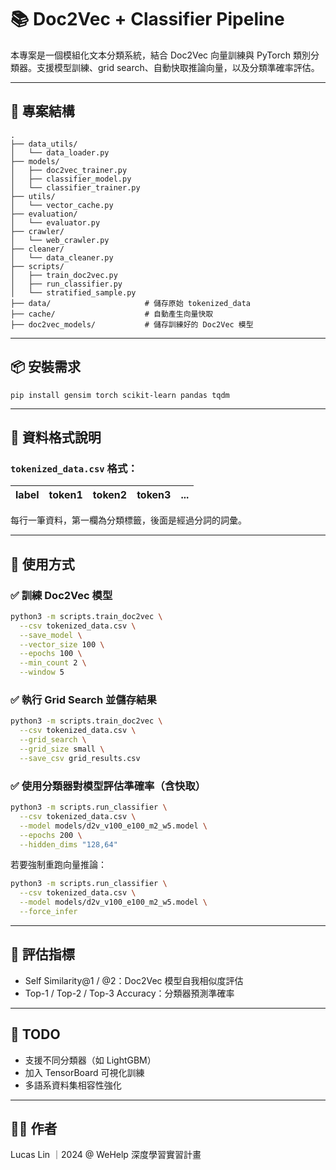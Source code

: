 # 📚 Doc2Vec + Classifier Pipeline

本專案是一個模組化文本分類系統，結合 Doc2Vec 向量訓練與 PyTorch 類別分類器。支援模型訓練、grid search、自動快取推論向量，以及分類準確率評估。

---

## 📁 專案結構

```
.
├── data_utils/
│   └── data_loader.py
├── models/
│   ├── doc2vec_trainer.py
│   ├── classifier_model.py
│   └── classifier_trainer.py
├── utils/
│   └── vector_cache.py
├── evaluation/
│   └── evaluator.py
├── crawler/
│   └── web_crawler.py
├── cleaner/
│   └── data_cleaner.py
├── scripts/
│   ├── train_doc2vec.py
│   ├── run_classifier.py
│   └── stratified_sample.py
├── data/                     # 儲存原始 tokenized_data
├── cache/                    # 自動產生向量快取
├── doc2vec_models/           # 儲存訓練好的 Doc2Vec 模型
```

---

## 📦 安裝需求

```
pip install gensim torch scikit-learn pandas tqdm
```

---

## 🧠 資料格式說明

### `tokenized_data.csv` 格式：
| label | token1 | token2 | token3 | ... |
|-------|--------|--------|--------|-----|

每行一筆資料，第一欄為分類標籤，後面是經過分詞的詞彙。

---

## 🚀 使用方式

### ✅ 訓練 Doc2Vec 模型

```bash
python3 -m scripts.train_doc2vec \
  --csv tokenized_data.csv \
  --save_model \
  --vector_size 100 \
  --epochs 100 \
  --min_count 2 \
  --window 5
```

### ✅ 執行 Grid Search 並儲存結果

```bash
python3 -m scripts.train_doc2vec \
  --csv tokenized_data.csv \
  --grid_search \
  --grid_size small \
  --save_csv grid_results.csv
```

### ✅ 使用分類器對模型評估準確率（含快取）

```bash
python3 -m scripts.run_classifier \
  --csv tokenized_data.csv \
  --model models/d2v_v100_e100_m2_w5.model \
  --epochs 200 \
  --hidden_dims "128,64"
```

若要強制重跑向量推論：

```bash
python3 -m scripts.run_classifier \
  --csv tokenized_data.csv \
  --model models/d2v_v100_e100_m2_w5.model \
  --force_infer
```

---

## 🧪 評估指標

- Self Similarity@1 / @2：Doc2Vec 模型自我相似度評估
- Top-1 / Top-2 / Top-3 Accuracy：分類器預測準確率

---

## 📌 TODO

- 支援不同分類器（如 LightGBM）
- 加入 TensorBoard 可視化訓練
- 多語系資料集相容性強化

---

## 👨‍💻 作者

Lucas Lin ｜2024 @ WeHelp 深度學習實習計畫
